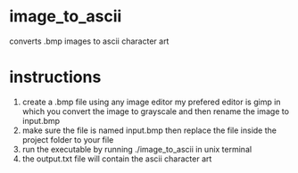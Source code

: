 # image_to_ascii
converts .bmp images to ascii character art

# instructions
1. create a .bmp file using any image editor
my prefered editor is gimp in which you convert the image to grayscale and then rename the image to input.bmp
2. make sure the file is named input.bmp then replace the file inside the project folder to your file
3. run the executable by running ./image_to_ascii in unix terminal
4. the output.txt file will contain the ascii character art
